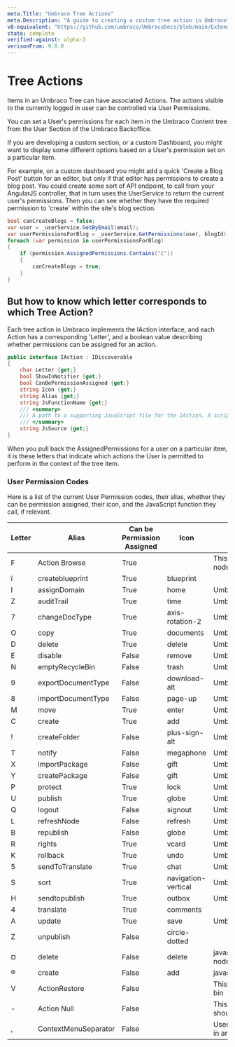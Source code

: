 ```yaml
---
meta.Title: "Umbraco Tree Actions"
meta.Description: "A guide to creating a custom tree action in Umbraco"
v8-equivalent: "https://github.com/umbraco/UmbracoDocs/blob/main/Extending/Section-Trees/tree-actions.md"
state: complete
verified-against: alpha-3
verisonFrom: 9.0.0
---
```


# Tree Actions

Items in an Umbraco Tree can have associated Actions. The actions visible to the currently logged in user can be controlled via User Permissions.

You can set a User's permissions for each item in the Umbraco Content tree from the User Section of the Umbraco Backoffice.

If you are developing a custom section, or a custom Dashboard, you might want to display some different options based on a User's permission set on a particular item.

For example, on a custom dashboard you might add a quick 'Create a Blog Post' button for an editor, but only if that editor has permissions to create a blog post. You could create some sort of API endpoint, to call from your AngularJS controller, that in turn uses the UserService to return the current user's permissions. Then you can see whether they have the required permission to 'create' within the site's blog section.

```csharp
bool canCreateBlogs = false;
var user = _userService.GetByEmail(email);
var userPermissionsForBlog = _userService.GetPermissions(user, blogId);
foreach (var permission in userPermissionsForBlog)
{
    if (permission.AssignedPermissions.Contains("C"))
    {
        canCreateBlogs = true;
    }
}
```

## But how to know which letter corresponds to which Tree Action?

Each tree action in Umbraco implements the IAction interface, and each Action has a corresponding 'Letter', and a boolean value describing whether permissions can be assigned for an action.

```csharp
public interface IAction : IDiscoverable
{
    char Letter {get;}
    bool ShowInNotifier {get;}
    bool CanBePermissionAssigned {get;}
    string Icon {get;}
    string Alias {get;}
    string JsFunctionName {get;}
    /// <summary>
    /// A path to a supporting JavaScript file for the IAction. A script tag will be rendered out with the reference to the  JavaScript file.
    /// </summary>
    string JsSource {get;}
}
```

When you pull back the AssignedPermissions for a user on a particular item, it is these letters that indicate which actions the User is permitted to perform in the context of the tree item.

### User Permission Codes

Here is a list of the current User Permission codes, their alias, whether they can be permission assigned, their icon, and the JavaScript function they call, if relevant.

| Letter | Alias                | Can be Permission Assigned | Icon                | JavaScript Function                                                                                                                     |
|--------|----------------------|----------------------------|---------------------|-----------------------------------------------------------------------------------------------------------------------------------------|
| F      | Action Browse        | True                       |                     | This action is used as a security constraint that grants a user the ability to view nodes in a tree that has permissions applied to it. |
| ï      | createblueprint      | True                       | blueprint           |                                                                                                                                         |
| I      | assignDomain         | True                       | home                | UmbClientMgr.appActions().actionAssignDomain()                                                                                          |
| Z      | auditTrail           | True                       | time                | UmbClientMgr.appActions().actionAudit()                                                                                                 |
| 7      | changeDocType        | True                       | axis-rotation-2     | UmbClientMgr.appActions().actionChangeDocType()                                                                                         |
| O      | copy                 | True                       | documents           | UmbClientMgr.appActions().actionCopy()                                                                                                  |
| D      | delete               | True                       | delete              | UmbClientMgr.appActions().actionDelete()                                                                                                |
| E      | disable              | False                      | remove              | UmbClientMgr.appActions().actionDisable()                                                                                               |
| N      | emptyRecycleBin      | False                      | trash               | UmbClientMgr.appActions().actionEmptyTranscan()                                                                                         |
| 9      | exportDocumentType   | False                      | download-alt        | UmbClientMgr.appActions().actionExport()                                                                                                |
| 8      | importDocumentType   | False                      | page-up             | UmbClientMgr.appActions().actionImport()                                                                                                |
| M      | move                 | True                       | enter               | UmbClientMgr.appActions().actionMove()                                                                                                  |
| C      | create               | True                       | add                 | UmbClientMgr.appActions().actionNew()                                                                                                   |
| !      | createFolder         | False                      | plus-sign-alt       | UmbClientMgr.appActions().actionNewFolder()                                                                                             |
| T      | notify               | False                      | megaphone           | UmbClientMgr.appActions().actionNotify()                                                                                                |
| X      | importPackage        | False                      | gift                | UmbClientMgr.appActions().actionPackage()                                                                                               |
| Y      | createPackage        | False                      | gift                | UmbClientMgr.appActions().actionPackageCreate()                                                                                         |
| P      | protect              | True                       | lock                | UmbClientMgr.appActions().actionProtect()                                                                                               |
| U      | publish              | True                       | globe               | UmbClientMgr.appActions().actionPublish()                                                                                               |
| Q      | logout               | False                      | signout             | UmbClientMgr.appActions().actionQuit()                                                                                                  |
| L      | refreshNode          | False                      | refresh             | UmbClientMgr.appActions().actionRefresh()                                                                                               |
| B      | republish            | False                      | globe               | UmbClientMgr.appActions().actionRePublish()                                                                                             |
| R      | rights               | True                       | vcard               | UmbClientMgr.appActions().actionRights()                                                                                                |
| K      | rollback             | True                       | undo                | UmbClientMgr.appActions().actionRollback()                                                                                              |
| 5      | sendToTranslate      | True                       | chat                | UmbClientMgr.appActions().actionSendToTranslate()                                                                                       |
| S      | sort                 | True                       | navigation-vertical | UmbClientMgr.appActions().actionSort()                                                                                                  |
| H      | sendtopublish        | True                       | outbox              | UmbClientMgr.appActions().actionToPublish()                                                                                             |
| 4      | translate            | True                       | comments            |                                                                                                                                         |
| A      | update               | True                       | save                | UmbClientMgr.appActions().actionUpdate()                                                                                                |
| Z      | unpublish            | False                      | circle-dotted       |                                                                                                                                         |
| ¤      | delete               | False                      | delete              | javascript:actionDeleteRelationType(UmbClientMgr.mainTree().getActionNode(). nodeId,UmbClientMgr.mainTree().getActionNode().nodeName);   |
| ®      | create               | False                      | add                 | javascript:actionNewRelationType();                                                                                                     |
| V      | ActionRestore        | False                      |                     | This action is invoked when the content item is to be restored from the recycle bin                                                     |
| -      | Action Null          | False                      |                     | This is used internally to assign no permissions to a node for a user and shouldn't be used in code                                     |
| ,      | ContextMenuSeparator | False                      |                     | Used to define context menu separator items. This should not be used directly in any code except for creating menus              |
